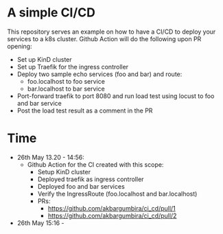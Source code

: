 # A simple CI/CD
This repository serves an example on how to have a CI/CD to deploy your services to a k8s cluster.
Github Action will do the following upon PR opening:
- Set up KinD cluster
- Set up Traefik for the ingress controller
- Deploy two sample echo services (foo and bar) and route: 
  - foo.localhost to foo service
  - bar.localhost to bar service
- Port-forward traefik to port 8080 and run load test using locust to foo and bar service
- Post the load test result as a comment in the PR

# Time
- 26th May 13.20 - 14:56:
  - Github Action for the CI created with this scope:
    - Setup KinD cluster
    - Deployed traefik as ingress controller
    - Deployed foo and bar services
    - Verify the IngressRoute (foo.localhost and bar.localhost)
    - PRs:
      - https://github.com/akbargumbira/ci_cd/pull/1 
      - https://github.com/akbargumbira/ci_cd/pull/2
- 26th May 15:16 - 